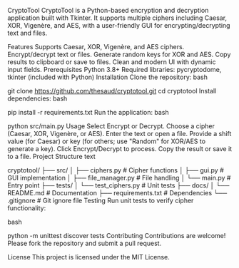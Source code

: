 CryptoTool
CryptoTool is a Python-based encryption and decryption application built with Tkinter. It supports multiple ciphers including Caesar, XOR, Vigenère, and AES, with a user-friendly GUI for encrypting/decrypting text and files.

Features
Supports Caesar, XOR, Vigenère, and AES ciphers.
Encrypt/decrypt text or files.
Generate random keys for XOR and AES.
Copy results to clipboard or save to files.
Clean and modern UI with dynamic input fields.
Prerequisites
Python 3.8+
Required libraries: pycryptodome, tkinter (included with Python)
Installation
Clone the repository:
bash



git clone https://github.com/thesaud/cryptotool.git
cd cryptotool
Install dependencies:
bash



pip install -r requirements.txt
Run the application:
bash



python src/main.py
Usage
Select Encrypt or Decrypt.
Choose a cipher (Caesar, XOR, Vigenère, or AES).
Enter the text or open a file.
Provide a shift value (for Caesar) or key (for others; use "Random" for XOR/AES to generate a key).
Click Encrypt/Decrypt to process.
Copy the result or save it to a file.
Project Structure
text



cryptotool/
├── src/
│   ├── ciphers.py        # Cipher functions
│   ├── gui.py           # GUI implementation
│   ├── file_manager.py  # File handling
│   └── main.py          # Entry point
├── tests/
│   └── test_ciphers.py  # Unit tests
├── docs/
│   └── README.md        # Documentation
├── requirements.txt      # Dependencies
└── .gitignore           # Git ignore file
Testing
Run unit tests to verify cipher functionality:

bash



python -m unittest discover tests
Contributing
Contributions are welcome! Please fork the repository and submit a pull request.

License
This project is licensed under the MIT License.
